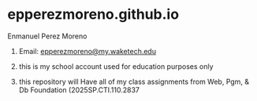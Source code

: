# epperezmoreno.github.io

Enmanuel Perez Moreno

1. Email: epperezmoreno@my.waketech.edu

2. this is my school account used for education purposes only

3. this repository will Have all of my class assignments from Web, Pgm, & Db Foundation (2025SP.CTI.110.2837



